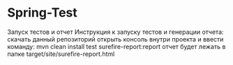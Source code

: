 # Spring-Test
Запуск тестов и отчет
Инструкция к запуску тестов и генерации отчета:
скачать данный репозиторий
открыть консоль внутри проекта и ввести команду:
mvn clean install test surefire-report:report
отчет будет лежать в папке target/site/surefire-report.html

